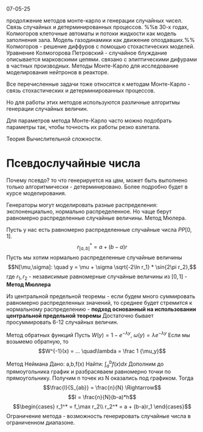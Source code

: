 07-05-25

продолжение методов монте-карло и генерации случайных чисел.
Связь случайных и детерминированных процессов.
%%в 30-х годах, Колмогоров клеточные автоматы и потоки жидкости как модель заполнения зала. Модель газодинамики как движение опоздавших.%%
Колмогоров - решение диффуров с помощью стохастических моделей. Уравнение Колмогорова
Петровский - случайное блуждание описывается марковскими цепями. связано с элиптическими дифурами в частных производных.
Методы Монте-Карло для исследование моделирования нейтронов в реакторе. 

Все перечисленные задачи тоже относятся к методам Монте-Карло - связь стохастических и детерминированных процессов. 

Но для работы этих методов используются различные алгоритмы генерации случайных величин.

Для параметров метода Монте-Карло часто можно подобрать параметры так, чтобы точность их работы резко взлетала. 

Теория Вычислительной сложности. 
# Псевдослучайные числа
Почему псевдо? то что генерируется на цвм, может быть выполнено только алгоритмически - детерминировано. Более подробно будет в курсе моделирования.

Генераторы могут моделировать разные распределения: экспоненциально, нормально распределенное. Но чаще берут равномерно распределенные случайные величины. 
Метод Мюлера.

Пусть у нас есть равномерно распределенные случайные числа $PP[0,1]$.
$$r^*_{[a,b]} = a + (b-a)r$$
Пусть мы хотим нормально распределенные случайные величины
$$N[\mu,\sigma]: \quad y = \mu + \sigma \sqrt{-2\ln r_1} * \sin{2\pi r_2},$$
где $r_1, r_2$ - независимые равномерные случайные величины из $[0,1]$ - **Метод Мюллера**

Из центральной предельной теоремы - если будем много суммировать равномерно распределенных значений, то среднее будет стремится к нормальному распределению - **подход основанный на использовании центральной предельной теоремы**
Достаточно бывает просуммировать 6-12 случайных величин.

Метод обратных функций
Пусть $W(y) = 1 -e^{-\lambda y}$, $\omega(y) = \lambda e^{-\lambda y}$
Если мы возьмемо обратную, то 
$$W^{-1}(x) = ... \quad\lambda = \frac 1 {\mu_y}$$

Метод Неймана
Дано: a,b,f(x)
Найти: $\int_a^b f(x) dx$
Дополним до прямоугольника график и разбрасяваем равномерно точки по прямоугольнику. Получим n точек из N оказались под графиком. Тогда
$$\frac{I}{S_{ab}} = \frac{n}{N} \Rightarrow$$
$$I = \frac{n}{N}(b-a)*h$$
$$\begin{cases}
r_1^* = f_\max r_2\\
r_2^* = a + (b-a)r_1
\end{cases}$$
Ограничение метода - возможность генерировать случайные числа в ограниченном диапазоне. 